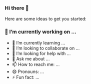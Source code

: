 ### Hi there 👋

<!--
**SWEETERROR404/SWEETERROR404** is a ✨ _special_ ✨ repository because its `README.md` (this file) appears on your GitHub profile.
-->
Here are some ideas to get you started:

### 🔭 I’m currently working on ...
- 🌱 I’m currently learning ...
- 👯 I’m looking to collaborate on ...
- 🤔 I’m looking for help with ...
- 💬 Ask me about ...
- 📫 How to reach me: ...
- 😄 Pronouns: ...
- ⚡ Fun fact: ...
